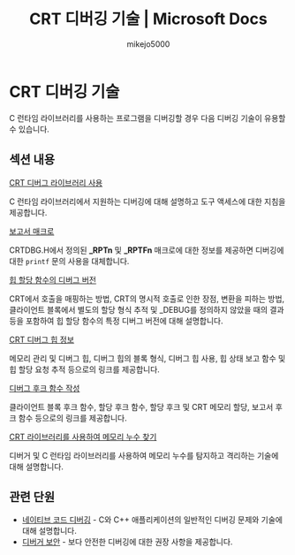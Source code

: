 ﻿---
title: CRT 디버깅 기술 | Microsoft Docs
ms.date: 11/04/2016
ms.topic: conceptual
f1_keywords:
- c.runtime.debugging
dev_langs:
- CSharp
- VB
- FSharp
- C++
helpviewer_keywords:
- debugging [CRT]
- CRT, debugging
- debugging [C++], CRT debug support
ms.assetid: 9be561f6-14a8-44ff-925d-d911d5b8e6ff
author: mikejo5000
ms.author: mikejo
manager: jillfra
ms.workload:
- multiple
ms.openlocfilehash: 88cdc78fd739de412b4cf796d0ca7a42f9174e0a
ms.sourcegitcommit: 94b3a052fb1229c7e7f8804b09c1d403385c7630
ms.translationtype: MT
ms.contentlocale: ko-KR
ms.lasthandoff: 04/23/2019
ms.locfileid: "62564037"
---
# <a name="crt-debugging-techniques"></a>CRT 디버깅 기술
C 런타임 라이브러리를 사용하는 프로그램을 디버깅할 경우 다음 디버깅 기술이 유용할 수 있습니다.

## <a name="in-this-section"></a>섹션 내용
 [CRT 디버그 라이브러리 사용](../debugger/crt-debug-library-use.md)

 C 런타임 라이브러리에서 지원하는 디버깅에 대해 설명하고 도구 액세스에 대한 지침을 제공합니다.

 [보고서 매크로](../debugger/macros-for-reporting.md)

 CRTDBG.H에서 정의된 **_RPTn** 및 **_RPTFn** 매크로에 대한 정보를 제공하면 디버깅에 대한 `printf` 문의 사용을 대체합니다.

 [힙 할당 함수의 디버그 버전](../debugger/debug-versions-of-heap-allocation-functions.md)

 CRT에서 호출을 매핑하는 방법, CRT의 명시적 호출로 인한 장점, 변환을 피하는 방법, 클라이언트 블록에서 별도의 할당 형식 추적 및 _DEBUG를 정의하지 않았을 때의 결과 등을 포함하여 힙 할당 함수의 특정 디버그 버전에 대해 설명합니다.

 [CRT 디버그 힙 정보](../debugger/crt-debug-heap-details.md)

 메모리 관리 및 디버그 힙, 디버그 힙의 블록 형식, 디버그 힙 사용, 힙 상태 보고 함수 및 힙 할당 요청 추적 등으로의 링크를 제공합니다.

 [디버그 후크 함수 작성](../debugger/debug-hook-function-writing.md)

 클라이언트 블록 후크 함수, 할당 후크 함수, 할당 후크 및 CRT 메모리 할당, 보고서 후크 함수 등으로의 링크를 제공합니다.

 [CRT 라이브러리를 사용하여 메모리 누수 찾기](../debugger/finding-memory-leaks-using-the-crt-library.md)

 디버거 및 C 런타임 라이브러리를 사용하여 메모리 누수를 탐지하고 격리하는 기술에 대해 설명합니다.

## <a name="related-sections"></a>관련 단원

- [네이티브 코드 디버깅](../debugger/debugging-native-code.md) - C와 C++ 애플리케이션의 일반적인 디버깅 문제와 기술에 대해 설명합니다.
- [디버거 보안](../debugger/debugger-security.md) - 보다 안전한 디버깅에 대한 권장 사항을 제공합니다.
